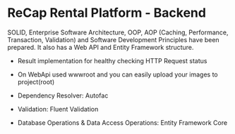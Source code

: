 # ReCap Rental Platform - Backend

SOLID, Enterprise Software Architecture, OOP, AOP (Caching, Performance, Transaction, Validation) and Software Development Principles have been prepared. It also has a Web API and Entity Framework structure.

- Result implementation for healthy checking HTTP Request status

- On WebApi used wwwroot and you can easily upload your images to project(root)

- Dependency Resolver: Autofac

- Validation: Fluent Validation

- Database Operations & Data Access Operations: Entity Framework Core
